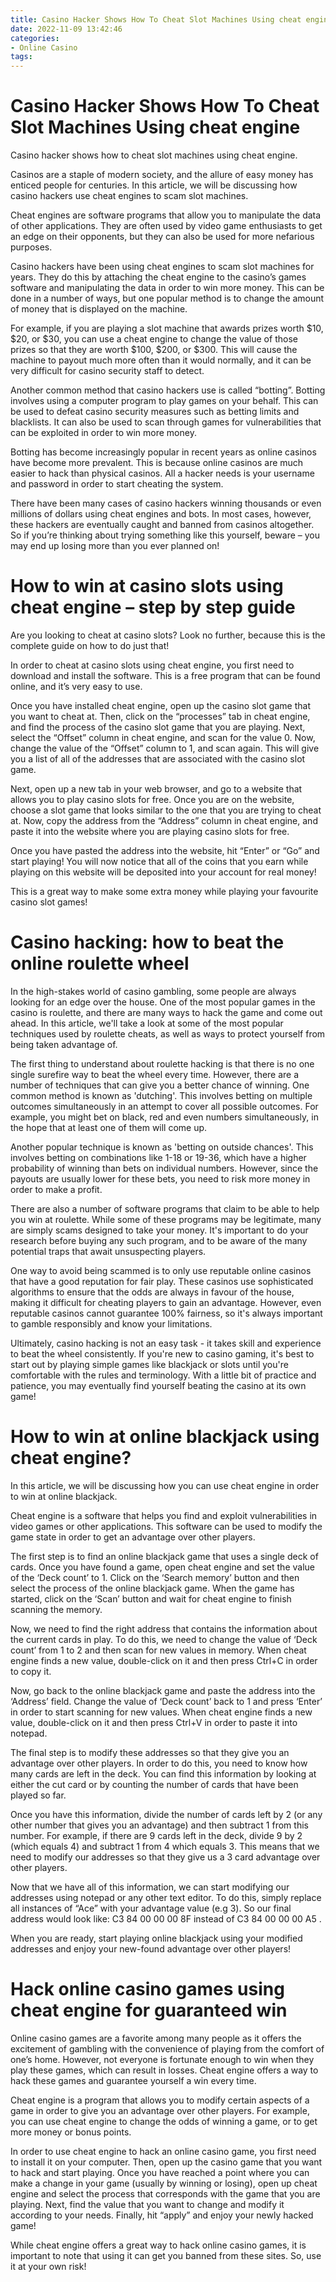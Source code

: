 ```yaml
---
title: Casino Hacker Shows How To Cheat Slot Machines Using cheat engine 
date: 2022-11-09 13:42:46
categories:
- Online Casino
tags:
---
```



#  Casino Hacker Shows How To Cheat Slot Machines Using cheat engine 

Casino hacker shows how to cheat slot machines using cheat engine.

Casinos are a staple of modern society, and the allure of easy money has enticed people for centuries. In this article, we will be discussing how casino hackers use cheat engines to scam slot machines. 

Cheat engines are software programs that allow you to manipulate the data of other applications. They are often used by video game enthusiasts to get an edge on their opponents, but they can also be used for more nefarious purposes. 

Casino hackers have been using cheat engines to scam slot machines for years. They do this by attaching the cheat engine to the casino’s games software and manipulating the data in order to win more money. This can be done in a number of ways, but one popular method is to change the amount of money that is displayed on the machine. 

For example, if you are playing a slot machine that awards prizes worth $10, $20, or $30, you can use a cheat engine to change the value of those prizes so that they are worth $100, $200, or $300. This will cause the machine to payout much more often than it would normally, and it can be very difficult for casino security staff to detect. 

Another common method that casino hackers use is called “botting”. Botting involves using a computer program to play games on your behalf. This can be used to defeat casino security measures such as betting limits and blacklists. It can also be used to scan through games for vulnerabilities that can be exploited in order to win more money. 

Botting has become increasingly popular in recent years as online casinos have become more prevalent. This is because online casinos are much easier to hack than physical casinos. All a hacker needs is your username and password in order to start cheating the system. 

There have been many cases of casino hackers winning thousands or even millions of dollars using cheat engines and bots. In most cases, however, these hackers are eventually caught and banned from casinos altogether. So if you’re thinking about trying something like this yourself, beware – you may end up losing more than you ever planned on!

#  How to win at casino slots using cheat engine – step by step guide 

Are you looking to cheat at casino slots? Look no further, because this is the complete guide on how to do just that!

In order to cheat at casino slots using cheat engine, you first need to download and install the software. This is a free program that can be found online, and it’s very easy to use.

Once you have installed cheat engine, open up the casino slot game that you want to cheat at. Then, click on the “processes” tab in cheat engine, and find the process of the casino slot game that you are playing. Next, select the “Offset” column in cheat engine, and scan for the value 0. Now, change the value of the “Offset” column to 1, and scan again. This will give you a list of all of the addresses that are associated with the casino slot game.

Next, open up a new tab in your web browser, and go to a website that allows you to play casino slots for free. Once you are on the website, choose a slot game that looks similar to the one that you are trying to cheat at. Now, copy the address from the “Address” column in cheat engine, and paste it into the website where you are playing casino slots for free.

Once you have pasted the address into the website, hit “Enter” or “Go” and start playing! You will now notice that all of the coins that you earn while playing on this website will be deposited into your account for real money!

This is a great way to make some extra money while playing your favourite casino slot games!

#  Casino hacking: how to beat the online roulette wheel 

In the high-stakes world of casino gambling, some people are always looking for an edge over the house. One of the most popular games in the casino is roulette, and there are many ways to hack the game and come out ahead. In this article, we'll take a look at some of the most popular techniques used by roulette cheats, as well as ways to protect yourself from being taken advantage of.

The first thing to understand about roulette hacking is that there is no one single surefire way to beat the wheel every time. However, there are a number of techniques that can give you a better chance of winning. One common method is known as 'dutching'. This involves betting on multiple outcomes simultaneously in an attempt to cover all possible outcomes. For example, you might bet on black, red and even numbers simultaneously, in the hope that at least one of them will come up.

Another popular technique is known as 'betting on outside chances'. This involves betting on combinations like 1-18 or 19-36, which have a higher probability of winning than bets on individual numbers. However, since the payouts are usually lower for these bets, you need to risk more money in order to make a profit.

There are also a number of software programs that claim to be able to help you win at roulette. While some of these programs may be legitimate, many are simply scams designed to take your money. It's important to do your research before buying any such program, and to be aware of the many potential traps that await unsuspecting players.

One way to avoid being scammed is to only use reputable online casinos that have a good reputation for fair play. These casinos use sophisticated algorithms to ensure that the odds are always in favour of the house, making it difficult for cheating players to gain an advantage. However, even reputable casinos cannot guarantee 100% fairness, so it's always important to gamble responsibly and know your limitations.

Ultimately, casino hacking is not an easy task - it takes skill and experience to beat the wheel consistently. If you're new to casino gaming, it's best to start out by playing simple games like blackjack or slots until you're comfortable with the rules and terminology. With a little bit of practice and patience, you may eventually find yourself beating the casino at its own game!

#  How to win at online blackjack using cheat engine? 

In this article, we will be discussing how you can use cheat engine in order to win at online blackjack. 

Cheat engine is a software that helps you find and exploit vulnerabilities in video games or other applications. This software can be used to modify the game state in order to get an advantage over other players. 

The first step is to find an online blackjack game that uses a single deck of cards. Once you have found a game, open cheat engine and set the value of the ‘Deck count’ to 1. Click on the ‘Search memory’ button and then select the process of the online blackjack game. When the game has started, click on the ‘Scan’ button and wait for cheat engine to finish scanning the memory. 

Now, we need to find the right address that contains the information about the current cards in play. To do this, we need to change the value of ‘Deck count’ from 1 to 2 and then scan for new values in memory. When cheat engine finds a new value, double-click on it and then press Ctrl+C in order to copy it. 

Now, go back to the online blackjack game and paste the address into the ‘Address’ field. Change the value of ‘Deck count’ back to 1 and press ‘Enter’ in order to start scanning for new values. When cheat engine finds a new value, double-click on it and then press Ctrl+V in order to paste it into notepad. 

The final step is to modify these addresses so that they give you an advantage over other players. In order to do this, you need to know how many cards are left in the deck. You can find this information by looking at either the cut card or by counting the number of cards that have been played so far. 

Once you have this information, divide the number of cards left by 2 (or any other number that gives you an advantage) and then subtract 1 from this number. For example, if there are 9 cards left in the deck, divide 9 by 2 (which equals 4) and subtract 1 from 4 which equals 3. This means that we need to modify our addresses so that they give us a 3 card advantage over other players. 

Now that we have all of this information, we can start modifying our addresses using notepad or any other text editor. To do this, simply replace all instances of “Ace” with your advantage value (e.g 3). So our final address would look like: C3 84 00 00 00 8F instead of C3 84 00 00 00 A5 . 

When you are ready, start playing online blackjack using your modified addresses and enjoy your new-found advantage over other players!

#  Hack online casino games using cheat engine for guaranteed win

Online casino games are a favorite among many people as it offers the excitement of gambling with the convenience of playing from the comfort of one’s home. However, not everyone is fortunate enough to win when they play these games, which can result in losses. Cheat engine offers a way to hack these games and guarantee yourself a win every time.

Cheat engine is a program that allows you to modify certain aspects of a game in order to give you an advantage over other players. For example, you can use cheat engine to change the odds of winning a game, or to get more money or bonus points.

In order to use cheat engine to hack an online casino game, you first need to install it on your computer. Then, open up the casino game that you want to hack and start playing. Once you have reached a point where you can make a change in your game (usually by winning or losing), open up cheat engine and select the process that corresponds with the game that you are playing. Next, find the value that you want to change and modify it according to your needs. Finally, hit “apply” and enjoy your newly hacked game!

While cheat engine offers a great way to hack online casino games, it is important to note that using it can get you banned from these sites. So, use it at your own risk!